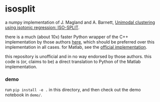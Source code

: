 # isosplit

a numpy implementation of J. Magland and A. Barnett, [Unimodal clustering using isotonic regression: ISO-SPLIT](https://arxiv.org/abs/1508.04841).

there is a much (about 10x) faster Python wrapper of the C++ implementation by those authors [here](https://github.com/magland/isosplit5_python), which should be preferred over this implementation in all cases. for Matlab, see the [official implementation](https://github.com/flatironinstitute/isosplit5).

this repository is unofficial and in no way endorsed by those authors. this code is (or, claims to be) a direct translation to Python of the Matlab implementation.

### demo

run `pip install -e .` in this directory, and then check out the demo notebook in `demo/`.
